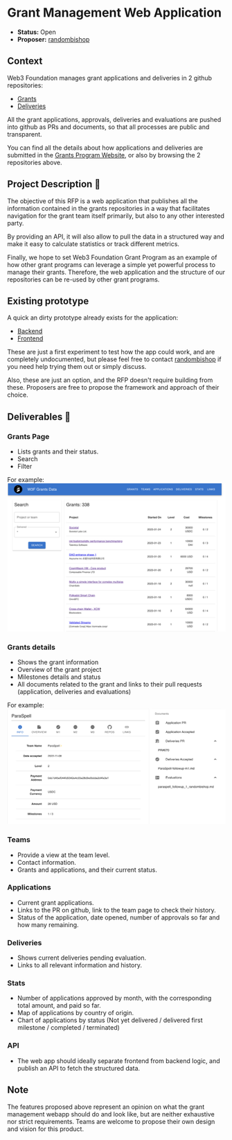 # Grant Management Web Application

* **Status:** Open
* **Proposer:** [randombishop](https://github.com/randombishop)


## Context

Web3 Foundation manages grant applications and deliveries in 2 github repositories:
* [Grants](https://github.com/w3f/Grants-Program)
* [Deliveries](https://github.com/w3f/Grant-Milestone-Delivery)

All the grant applications, approvals, deliveries and evaluations are pushed into github as PRs and documents, 
so that all processes are public and transparent.

You can find all the details about how applications and deliveries are submitted in the [Grants Program Website](https://w3f.github.io/Grants-Program/),
or also by browsing the 2 repositories above.


## Project Description :page_facing_up: 

The objective of this RFP is a web application that publishes all the information contained in 
the grants repositories in a way that facilitates navigation for the grant team itself primarily, but also
to any other interested party.

By providing an API, it will also allow to pull the data in a structured way and make it easy to calculate statistics or track different metrics.

Finally, we hope to set Web3 Foundation Grant Program as an example of how other grant programs can leverage a simple yet powerful process to manage their grants.
Therefore, the web application and the structure of our repositories can be re-used by other grant programs.


## Existing prototype

A quick an dirty prototype already exists for the application:
- [Backend](https://github.com/w3f/w3f_grants_backend)
- [Frontend](https://github.com/w3f/w3f_grants_frontend)

These are just a first experiment to test how the app could work, and are completely undocumented, 
but please feel free to contact [randombishop](nabil@web3.foundation) if you need help trying them out or simply discuss.

Also, these are just an option, and the RFP doesn't require building from these. Proposers are free to propose the framework and approach of their choice.


## Deliverables :nut_and_bolt:

### Grants Page

- Lists grants and their status.
- Search
- Filter

For example:
![screenshot_grants_page](./img/grants_page.png)


### Grants details

- Shows the grant information
- Overview of the grant project
- Milestones details and status
- All documents related to the grant and links to their pull requests (application, deliveries and evaluations)

For example:
![screenshot_grants_details](./img/grants_details.png)


### Teams

- Provide a view at the team level.
- Contact information.
- Grants and applications, and their current status.


### Applications

- Current grant applications.
- Links to the PR on github, link to the team page to check their history.
- Status of the application, date opened, number of approvals so far and how many remaining.


### Deliveries

- Shows current deliveries pending evaluation.
- Links to all relevant information and history.


### Stats

- Number of applications approved by month, with the corresponding total amount, and paid so far.
- Map of applications by country of origin.
- Chart of applications by status (Not yet delivered / delivered first milestone / completed / terminated)


### API

- The web app should ideally separate frontend from backend logic, and publish an API to fetch the structured data.



## Note

The features proposed above represent an opinion on what the grant management webapp should do and look like,
but are neither exhaustive nor strict requirements. Teams are welcome to propose their own design and vision for this product.

